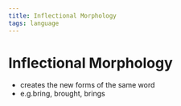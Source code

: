 ```yaml
---
title: Inflectional Morphology
tags: language
---
```


# Inflectional Morphology
- creates the new forms of the same word
- e.g.bring, brought, brings






















































